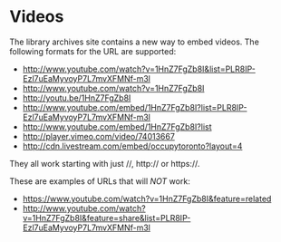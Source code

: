 # Videos

The library archives site contains a new way to embed videos. The following formats for the URL are supported:

* http://www.youtube.com/watch?v=1HnZ7FgZb8I&list=PLR8IP-Ezl7uEaMyvoyP7L7mvXFMNf-m3l
* http://www.youtube.com/watch?v=1HnZ7FgZb8I
* http://youtu.be/1HnZ7FgZb8I
* http://www.youtube.com/embed/1HnZ7FgZb8I?list=PLR8IP-Ezl7uEaMyvoyP7L7mvXFMNf-m3l
* http://www.youtube.com/embed/1HnZ7FgZb8I?list
* http://player.vimeo.com/video/74013667
* http://cdn.livestream.com/embed/occupytoronto?layout=4

They all work starting with just //, http:// or https://.

These are examples of URLs that will _NOT_ work:

* https://www.youtube.com/watch?v=1HnZ7FgZb8I&feature=related
* http://www.youtube.com/watch?v=1HnZ7FgZb8I&feature=share&list=PLR8IP-Ezl7uEaMyvoyP7L7mvXFMNf-m3l
